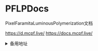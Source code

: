 # PFLPDocs
PixelFaramitaLuminousPolymerization文档


https://d.mcpf.live/
https://docs.mcpf.live/
<details>
<summary>备用地址</summary>
https://pflpdocs.pages.dev/
  <br>
https://lazulikao.github.io/PFLPDocs
</details>
